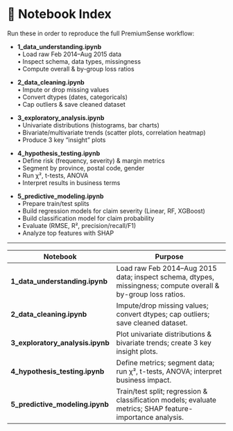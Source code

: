 # 📓 Notebook Index

Run these in order to reproduce the full PremiumSense workflow:

- **1_data_understanding.ipynb**  
  • Load raw Feb 2014–Aug 2015 data  
  • Inspect schema, data types, missingness  
  • Compute overall & by-group loss ratios

- **2_data_cleaning.ipynb**  
  • Impute or drop missing values  
  • Convert dtypes (dates, categoricals)  
  • Cap outliers & save cleaned dataset

- **3_exploratory_analysis.ipynb**  
  • Univariate distributions (histograms, bar charts)  
  • Bivariate/multivariate trends (scatter plots, correlation heatmap)  
  • Produce 3 key “insight” plots

- **4_hypothesis_testing.ipynb**  
  • Define risk (frequency, severity) & margin metrics  
  • Segment by province, postal code, gender  
  • Run χ², t-tests, ANOVA  
  • Interpret results in business terms

- **5_predictive_modeling.ipynb**  
  • Prepare train/test splits  
  • Build regression models for claim severity (Linear, RF, XGBoost)  
  • Build classification model for claim probability  
  • Evaluate (RMSE, R², precision/recall/F1)  
  • Analyze top features with SHAP

---

| **Notebook**                     | **Purpose**                                                                                                   |
| -------------------------------- | ------------------------------------------------------------------------------------------------------------- |
| **1_data_understanding.ipynb**   | Load raw Feb 2014–Aug 2015 data; inspect schema, dtypes, missingness; compute overall & by-group loss ratios. |
| **2_data_cleaning.ipynb**        | Impute/drop missing values; convert dtypes; cap outliers; save cleaned dataset.                               |
| **3_exploratory_analysis.ipynb** | Plot univariate distributions & bivariate trends; create 3 key insight plots.                                 |
| **4_hypothesis_testing.ipynb**   | Define metrics; segment data; run χ², t-tests, ANOVA; interpret business impact.                              |
| **5_predictive_modeling.ipynb**  | Train/test split; regression & classification models; evaluate metrics; SHAP feature-importance analysis.     |
